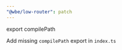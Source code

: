 ```yaml
---
"@wbe/low-router": patch
---
```


export compilePath

Add missing `compilePath` export in `index.ts`
